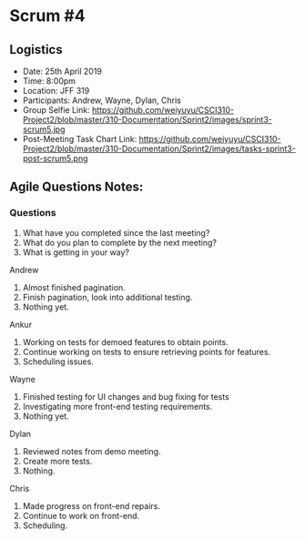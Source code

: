 # Scrum #4

## Logistics
- Date: 25th April 2019
- Time: 8:00pm
- Location: JFF 319
- Participants: Andrew, Wayne, Dylan, Chris
- Group Selfie Link: https://github.com/weiyuyu/CSCI310-Project2/blob/master/310-Documentation/Sprint2/images/sprint3-scrum5.jpg
- Post-Meeting Task Chart Link: https://github.com/weiyuyu/CSCI310-Project2/blob/master/310-Documentation/Sprint2/images/tasks-sprint3-post-scrum5.png

## Agile Questions Notes:

### Questions
1. What have you completed since the last meeting?
2. What do you plan to complete by the next meeting?
3. What is getting in your way?

 
Andrew
1. Almost finished pagination.
2. Finish pagination, look into additional testing.
3. Nothing yet.

Ankur
1. Working on tests for demoed features to obtain points.
2. Continue working on tests to ensure retrieving points for features.
3. Scheduling issues.

Wayne
1. Finished testing for UI changes and bug fixing for tests
2. Investigating more front-end testing requirements.
3. Nothing yet.

Dylan
1. Reviewed notes from demo meeting.
2. Create more tests. 
3. Nothing.

Chris
1. Made progress on front-end repairs.
2. Continue to work on front-end.
3. Scheduling.
